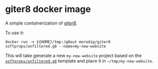 # giter8 docker image

A simple containerization of [giter8](https://github.com/n8han/giter8). 

To use it:
```
docker run -v ${HOME}/tmp:/g8out moredip/giter8 softprops/unfiltered.g8 --name=my-new-website
```

This will take generate a new `my-new-website` project based on the [`softprops/unfiltered.g8`](https://github.com/softprops/unfiltered.g8) template and place it in `~/tmp/my-new-website`.
